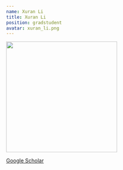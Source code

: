 ```yaml
---
name: Xuran Li
title: Xuran Li
position: gradstudent
avatar: xuran_li.png
---
```


<img width="300" src="{{site.baseurl}}/images/people/{{page.avatar}}" data-action="zoom">

<i class="fa fa-bar-chart"></i> [Google Scholar](https://scholar.google.com.au/citations?user=HFC-_xIAAAAJ)
<br>
<!-- <i class="fa fa-home"></i> [Homepage](https://) -->
